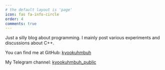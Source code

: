 ```yaml
---
# the default layout is 'page'
icon: fas fa-info-circle
order: 4
comments: true
---
```


Just a silly blog about programming. 
I mainly post various experiments and discussions about C++.

You can find me at GitHub:
[kyookuhmbuh](https://github.com/kyookuhmbuh)

My Telegram channel:
[kyookuhmbuh_public](https://t.me/kyookuhmbuh_public)
